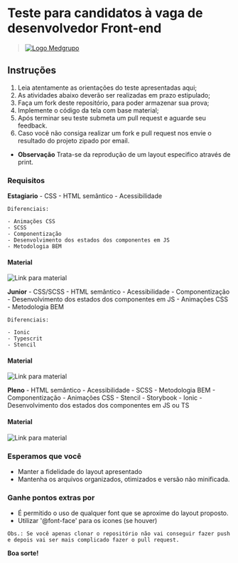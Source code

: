 # Teste para candidatos à vaga de desenvolvedor Front-end

> [![Logo Medgrupo](https://d1y36np0qkbzyh.cloudfront.net/logo-medgrupo-2.jpg)](http://www.medgrupo.com.br)

## Instruções

1. Leia atentamente as orientações do teste apresentadas aqui;
2. As atividades abaixo deverão ser realizadas em prazo estipulado;
3. Faça um fork deste repositório, para poder armazenar sua prova;
4. Implemente o código da tela com base material;
5. Após terminar seu teste submeta um pull request e aguarde seu feedback.
6. Caso você não consiga realizar um fork e pull request nos envie o resultado do projeto zipado por email.

- **Observação** Trata-se da reprodução de um layout especifico através de print.

### Requisitos

**Estagiario**
	- CSS
	- HTML semântico
	- Acessibilidade
	
    Diferenciais:

	- Animações CSS
	- SCSS
	- Componentização
	- Desenvolvimento dos estados dos componentes em JS
    - Metodologia BEM

#### Material

![Link para material](https://github.com/MEDGRUPOGIT/Medgrupo-Desenv-Provas/tree/Prova-Front-2022/estagiario)
	
**Junior**
	- CSS/SCSS
	- HTML semântico
	- Acessibilidade
	- Componentização
	- Desenvolvimento dos estados dos componentes em JS
	- Animações CSS
    - Metodologia BEM

    Diferenciais:

	- Ionic
	- Typescrit
	- Stencil

#### Material

![Link para material](https://github.com/MEDGRUPOGIT/Medgrupo-Desenv-Provas/tree/Prova-Front-2022/junior)


**Pleno**
	- HTML semântico
	- Acessibilidade
	- SCSS
    - Metodologia BEM
	- Componentização
	- Animações CSS
	- Stencil
	- Storybook
	- Ionic
    - Desenvolvimento dos estados dos componentes em JS ou TS

#### Material

![Link para material](https://github.com/MEDGRUPOGIT/Medgrupo-Desenv-Provas/tree/Prova-Front-2022/pleno)


### Esperamos que você

- Manter a fidelidade do layout apresentado
- Mantenha os arquivos organizados, otimizados e versão não minificada.

### Ganhe pontos extras por

- É permitido o uso de qualquer font que se aproxime do layout proposto.
- Utilizar '@font-face' para os ícones (se houver)

`Obs.: Se você apenas clonar o repositório não vai conseguir fazer push e depois vai ser mais complicado fazer o pull request.`

**Boa sorte!**
